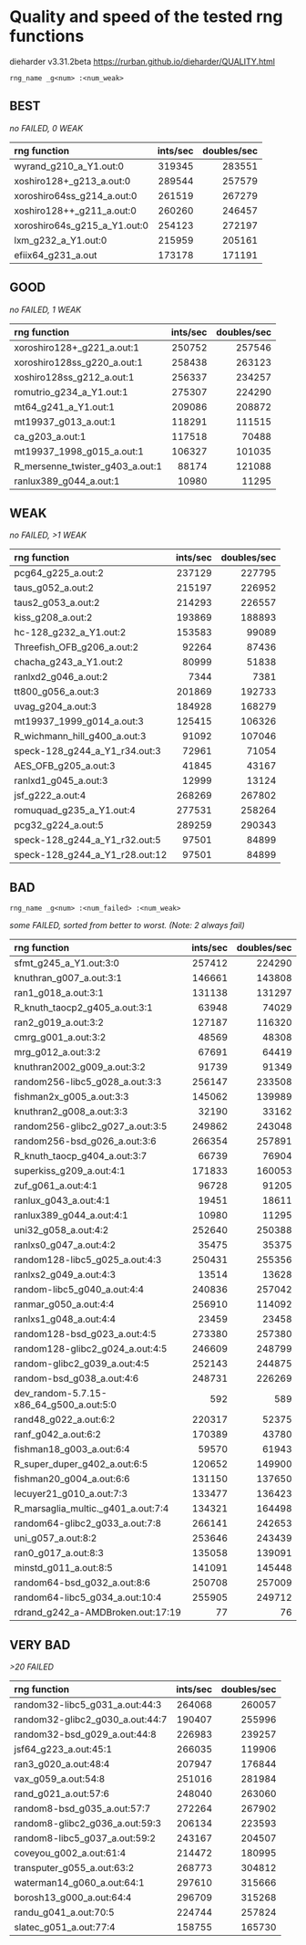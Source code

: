 Quality and speed of the tested rng functions
=============================================
dieharder v3.31.2beta https://rurban.github.io/dieharder/QUALITY.html

`rng_name _g<num> :<num_weak>`

BEST
----
_no FAILED, 0 WEAK_

| rng function                |    ints/sec| doubles/sec |
|:----------------------------|-----------:|------------:|
|wyrand_g210_a_Y1.out:0       |    319345  |     283551  |
|xoshiro128+_g213_a.out:0     |    289544  |     257579  |
|xoroshiro64ss_g214_a.out:0   |    261519  |     267279  |
|xoshiro128++_g211_a.out:0    |    260260  |     246457  |
|xoroshiro64s_g215_a_Y1.out:0 |    254123  |     272197  |
|lxm_g232_a_Y1.out:0          |    215959  |     205161  |
|efiix64_g231_a.out           |    173178  |     171191  |

GOOD
----
_no FAILED, 1 WEAK_

| rng function                  |    ints/sec| doubles/sec |
|:------------------------------|-----------:|------------:|
|xoroshiro128+_g221_a.out:1     |    250752  |     257546  |
|xoroshiro128ss_g220_a.out:1    |    258438  |     263123  |
|xoshiro128ss_g212_a.out:1      |    256337  |     234257  |
|romutrio_g234_a_Y1.out:1       |    275307  |     224290  |
|mt64_g241_a_Y1.out:1           |    209086  |     208872  |
|mt19937_g013_a.out:1           |    118291  |     111515  |
|ca_g203_a.out:1                |    117518  |      70488  |
|mt19937_1998_g015_a.out:1      |    106327  |     101035  |
|R_mersenne_twister_g403_a.out:1|     88174  |     121088  |
|ranlux389_g044_a.out:1         |     10980  |      11295  |

WEAK
----
_no FAILED, >1 WEAK_

| rng function                  |    ints/sec| doubles/sec |
|:------------------------------|-----------:|------------:|
|pcg64_g225_a.out:2             |    237129  |     227795  |
|taus_g052_a.out:2              |    215197  |     226952  |
|taus2_g053_a.out:2             |    214293  |     226557  |
|kiss_g208_a.out:2              |    193869  |     188893  |
|hc-128_g232_a_Y1.out:2         |    153583  |      99089  |
|Threefish_OFB_g206_a.out:2     |     92264  |      87436  |
|chacha_g243_a_Y1.out:2         |     80999  |      51838  |
|ranlxd2_g046_a.out:2           |      7344  |       7381  |
|tt800_g056_a.out:3             |    201869  |     192733  |
|uvag_g204_a.out:3              |    184928  |     168279  |
|mt19937_1999_g014_a.out:3      |    125415  |     106326  |
|R_wichmann_hill_g400_a.out:3   |     91092  |     107046  |
|speck-128_g244_a_Y1_r34.out:3  |     72961  |      71054  |
|AES_OFB_g205_a.out:3           |     41845  |      43167  |
|ranlxd1_g045_a.out:3           |     12999  |      13124  |
|jsf_g222_a.out:4               |    268269  |     267802  |
|romuquad_g235_a_Y1.out:4       |    277531  |     258264  |
|pcg32_g224_a.out:5             |    289259  |     290343  |
|speck-128_g244_a_Y1_r32.out:5  |     97501  |      84899  |
|speck-128_g244_a_Y1_r28.out:12 |     97501  |      84899  |

BAD
---
`rng_name _g<num> :<num_failed> :<num_weak>`

_some FAILED, sorted from better to worst. (Note: 2 always fail)_

| rng function                           |    ints/sec| doubles/sec |
|:---------------------------------------|-----------:|------------:|
|sfmt_g245_a_Y1.out:3:0                  |    257412  |     224290  |
|knuthran_g007_a.out:3:1                 |    146661  |     143808  |
|ran1_g018_a.out:3:1                     |    131138  |     131297  |
|R_knuth_taocp2_g405_a.out:3:1           |     63948  |      74029  |
|ran2_g019_a.out:3:2                     |    127187  |     116320  |
|cmrg_g001_a.out:3:2                     |     48569  |      48308  |
|mrg_g012_a.out:3:2                      |     67691  |      64419  |
|knuthran2002_g009_a.out:3:2             |     91739  |      91349  |
|random256-libc5_g028_a.out:3:3          |    256147  |     233508  |
|fishman2x_g005_a.out:3:3                |    145062  |     139989  |
|knuthran2_g008_a.out:3:3                |     32190  |      33162  |
|random256-glibc2_g027_a.out:3:5         |    249862  |     243048  |
|random256-bsd_g026_a.out:3:6            |    266354  |     257891  |
|R_knuth_taocp_g404_a.out:3:7            |     66739  |      76904  |
|superkiss_g209_a.out:4:1                |    171833  |     160053  |
|zuf_g061_a.out:4:1                      |     96728  |      91205  |
|ranlux_g043_a.out:4:1                   |     19451  |      18611  |
|ranlux389_g044_a.out:4:1                |     10980  |      11295  |
|uni32_g058_a.out:4:2                    |    252640  |     250388  |
|ranlxs0_g047_a.out:4:2                  |     35475  |      35375  |
|random128-libc5_g025_a.out:4:3          |    250431  |     255356  |
|ranlxs2_g049_a.out:4:3                  |     13514  |      13628  |
|random-libc5_g040_a.out:4:4             |    240836  |     257042  |
|ranmar_g050_a.out:4:4                   |    256910  |     114092  |
|ranlxs1_g048_a.out:4:4                  |     23459  |      23458  |
|random128-bsd_g023_a.out:4:5            |    273380  |     257380  |
|random128-glibc2_g024_a.out:4:5         |    246609  |     248799  |
|random-glibc2_g039_a.out:4:5            |    252143  |     244875  |
|random-bsd_g038_a.out:4:6               |    248731  |     226269  |
|dev_random-5.7.15-x86_64_g500_a.out:5:0 |       592  |        589  |
|rand48_g022_a.out:6:2                   |    220317  |      52375  |
|ranf_g042_a.out:6:2                     |    170389  |      43780  |
|fishman18_g003_a.out:6:4                |     59570  |      61943  |
|R_super_duper_g402_a.out:6:5            |    120652  |     149900  |
|fishman20_g004_a.out:6:6                |    131150  |     137650  |
|lecuyer21_g010_a.out:7:3                |    133477  |     136423  |
|R_marsaglia_multic._g401_a.out:7:4      |    134321  |     164498  |
|random64-glibc2_g033_a.out:7:8          |    266141  |     242653  |
|uni_g057_a.out:8:2                      |    253646  |     243439  |
|ran0_g017_a.out:8:3                     |    135058  |     139091  |
|minstd_g011_a.out:8:5                   |    141091  |     145448  |
|random64-bsd_g032_a.out:8:6             |    250708  |     257009  |
|random64-libc5_g034_a.out:10:4          |    255905  |     249712  |
|rdrand_g242_a-AMDBroken.out:17:19       |        77  |         76  |

VERY BAD
--------
_>20 FAILED_

| rng function                    |    ints/sec| doubles/sec |
|:--------------------------------|-----------:|------------:|
|random32-libc5_g031_a.out:44:3   |    264068  |     260057  |
|random32-glibc2_g030_a.out:44:7  |    190407  |     255996  |
|random32-bsd_g029_a.out:44:8     |    226983  |     239257  |
|jsf64_g223_a.out:45:1            |    266035  |     119906  |
|ran3_g020_a.out:48:4             |    207947  |     176844  |
|vax_g059_a.out:54:8              |    251016  |     281984  |
|rand_g021_a.out:57:6             |    248040  |     263060  |
|random8-bsd_g035_a.out:57:7      |    272264  |     267902  |
|random8-glibc2_g036_a.out:59:3   |    206134  |     223593  |
|random8-libc5_g037_a.out:59:2    |    243167  |     204507  |
|coveyou_g002_a.out:61:4          |    214472  |     180995  |
|transputer_g055_a.out:63:2       |    268773  |     304812  |
|waterman14_g060_a.out:64:1       |    297610  |     315666  |
|borosh13_g000_a.out:64:4         |    296709  |     315268  |
|randu_g041_a.out:70:5            |    224744  |     257824  |
|slatec_g051_a.out:77:4           |    158755  |     165730  |

